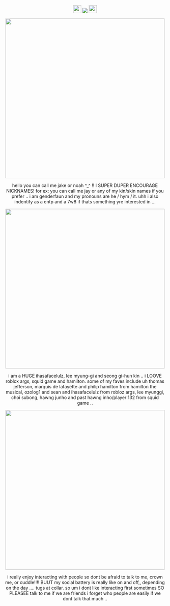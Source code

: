 <p align= "center"> <img src= "https://files.catbox.moe/gxv37e.gif" width= 25> <img src="https://komarev.com/ghpvc/?username=FILTH-CO&color=grey&label=""> <img src= "https://files.catbox.moe/kyadp4.gif" width= 25> </p>

<p align= "center"> <img src="https://files.catbox.moe/cjsifg.gif" width= 500>

<p align= "center"> hello you can call me jake or noah ^_^ !! I SUPER DUPER ENCOURAGE NICKNAMES! for ex: you can call me jay or any of my kin/skin names if you prefer .. i am genderfaun and my pronouns are he / hym / it. uhh i also indentify as a entp and a 7w8 if thats something yre interested in ...

<p align= "center"> <img src="https://files.catbox.moe/2h6id5.gif" width= 500>
  
<p align= "center"> i am a HUGE ihasafacelulz, lee myung-gi and seong gi-hun kin .. i LOOVE roblox args, squid game and hamilton. some of my faves include uh thomas jefferson, marquis de lafayette and philip hamilton from hamilton the musical, ozolog1 and sean and ihasafacelulz from robloz args, lee myunggi, choi subong, hawng junho and past hawng inho/player 132 from squid game .. </p>

<p align= "center"> <img src="https://files.catbox.moe/9onlf8.gif" width= 500>

<p align= "center"> i really enjoy interacting with people so dont be afraid to talk to me, crown me, or cuddle!!!! BUUT my social battery is really like on and off,, depending on the day .... tugs at collar. so um i dont like interacting first sometimes SO PLEASEE talk to me if we are friends i forget who people are easily if we dont talk that much .. </p>
